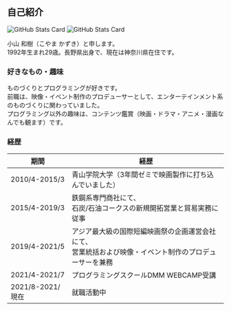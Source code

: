 ## 自己紹介
![GitHub Stats Card](https://github-readme-stats.vercel.app/api?username=kazuki-koyama&count_private=true&theme=dark&show_icons=true)
![GitHub Stats Card](https://github-readme-stats.vercel.app/api/top-langs/?username=kazuki-koyama&layout=compact&count_private=true&theme=dark&hide=C,shell,M4,Makefile)

小山 和樹（こやま かずき）と申します。  
1992年生まれ29歳。長野県出身で、現在は神奈川県在住です。

### 好きなもの・趣味
ものづくりとプログラミングが好きです。  
前職は、映像・イベント制作のプロデューサーとして、エンターテインメント系のものづくりに関わっていました。  
プログラミング以外の趣味は、コンテンツ鑑賞（映画・ドラマ・アニメ・漫画なんでも観ます）です。

### 経歴
| 期間 | 経歴 |
----|---- 
| 2010/4-2015/3 | 青山学院大学（3年間ゼミで映画製作に打ち込んでいました） |
| 2015/4-2019/3 | 鉄鋼系専門商社にて、<br>石炭/石油コークスの新規開拓営業と貿易実務に従事 |
| 2019/4-2021/5 | アジア最大級の国際短編映画祭の企画運営会社にて、<br>営業統括および映像・イベント制作のプロデューサーを兼務 |
| 2021/4-2021/7 | プログラミングスクールDMM WEBCAMP受講 |
| 2021/8-2021/現在 | 就職活動中 |
